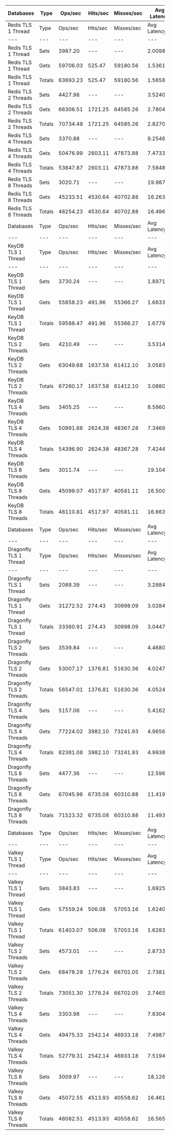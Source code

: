 | Databases | Type | Ops/sec | Hits/sec | Misses/sec | Avg Latency | p50 Latency | p99 Latency | p99.9 Latency | KB/sec |
| --- | --- | --- | --- | --- | --- | --- | --- | --- | --- |
| Redis TLS 1 Thread | Type | Ops/sec | Hits/sec | Misses/sec | Avg Latency | p50 Latency | p99 Latency | p99.9 Latency | KB/sec |
| --- | --- | --- | --- | --- | --- | --- | --- | --- | --- |
Redis TLS 1 Thread | Sets | 3987.20 | --- | --- | 2.00981 | 1.44700 | 2.60700 | 184.31900 | 2179.87 |
Redis TLS 1 Thread | Gets | 59706.03 | 525.47 | 59180.56 | 1.53617 | 1.43900 | 2.41500 | 3.45500 | 2587.28 |
Redis TLS 1 Thread | Totals | 63693.23 | 525.47 | 59180.56 | 1.56582 | 1.43900 | 2.41500 | 3.48700 | 4767.15 |
Redis TLS 2 Threads | Sets | 4427.98 | --- | --- | 3.52405 | 2.63900 | 4.67100 | 278.52700 | 2420.86 |
Redis TLS 2 Threads | Gets | 66306.51 | 1721.25 | 64585.26 | 2.78049 | 2.63900 | 4.57500 | 5.69500 | 3445.50 |
Redis TLS 2 Threads | Totals | 70734.49 | 1721.25 | 64585.26 | 2.82704 | 2.63900 | 4.57500 | 5.82300 | 5866.36 |
Redis TLS 4 Threads | Sets | 3370.88 | --- | --- | 9.25465 | 7.32700 | 14.33500 | 655.35900 | 1842.93 |
Redis TLS 4 Threads | Gets | 50476.99 | 2603.11 | 47873.88 | 7.47332 | 7.32700 | 13.31100 | 15.55100 | 3273.13 |
Redis TLS 4 Threads | Totals | 53847.87 | 2603.11 | 47873.88 | 7.58483 | 7.32700 | 13.56700 | 15.87100 | 5116.06 |
Redis TLS 8 Threads | Sets | 3020.71 | --- | --- | 19.98788 | 15.99900 | 23.55100 | 1474.55900 | 1651.49 |
Redis TLS 8 Threads | Gets | 45233.51 | 4530.64 | 40702.88 | 16.26340 | 15.99900 | 21.37500 | 33.79100 | 4038.53 |
Redis TLS 8 Threads | Totals | 48254.23 | 4530.64 | 40702.88 | 16.49655 | 15.99900 | 21.37500 | 34.30300 | 5690.01 |
| Databases | Type | Ops/sec | Hits/sec | Misses/sec | Avg Latency | p50 Latency | p99 Latency | p99.9 Latency | KB/sec |
| --- | --- | --- | --- | --- | --- | --- | --- | --- | --- |
| KeyDB TLS 1 Thread | Type | Ops/sec | Hits/sec | Misses/sec | Avg Latency | p50 Latency | p99 Latency | p99.9 Latency | KB/sec |
| --- | --- | --- | --- | --- | --- | --- | --- | --- | --- |
KeyDB TLS 1 Thread | Sets | 3730.24 | --- | --- | 1.89710 | 1.79100 | 2.84700 | 104.44700 | 2039.39 |
KeyDB TLS 1 Thread | Gets | 55858.23 | 491.96 | 55366.27 | 1.66331 | 1.78300 | 2.75100 | 3.45500 | 2420.72 |
KeyDB TLS 1 Thread | Totals | 59588.47 | 491.96 | 55366.27 | 1.67794 | 1.78300 | 2.76700 | 3.51900 | 4460.11 |
KeyDB TLS 2 Threads | Sets | 4210.49 | --- | --- | 3.53142 | 2.62300 | 5.50300 | 192.51100 | 2301.96 |
KeyDB TLS 2 Threads | Gets | 63049.68 | 1637.58 | 61412.10 | 3.05839 | 2.60700 | 5.43900 | 6.49500 | 3276.70 |
KeyDB TLS 2 Threads | Totals | 67260.17 | 1637.58 | 61412.10 | 3.08801 | 2.60700 | 5.47100 | 6.59100 | 5578.66 |
KeyDB TLS 4 Threads | Sets | 3405.25 | --- | --- | 8.58609 | 7.13500 | 14.52700 | 483.32700 | 1861.72 |
KeyDB TLS 4 Threads | Gets | 50991.66 | 2624.38 | 48367.28 | 7.34690 | 7.10300 | 14.33500 | 16.63900 | 3303.85 |
KeyDB TLS 4 Threads | Totals | 54396.90 | 2624.38 | 48367.28 | 7.42447 | 7.10300 | 14.33500 | 17.27900 | 5165.57 |
KeyDB TLS 8 Threads | Sets | 3011.74 | --- | --- | 19.10468 | 16.25500 | 31.10300 | 999.42300 | 1646.58 |
KeyDB TLS 8 Threads | Gets | 45099.07 | 4517.97 | 40581.11 | 16.50010 | 16.19100 | 29.95100 | 34.81500 | 4026.92 |
KeyDB TLS 8 Threads | Totals | 48110.81 | 4517.97 | 40581.11 | 16.66315 | 16.19100 | 30.07900 | 35.32700 | 5673.50 |
| Databases | Type | Ops/sec | Hits/sec | Misses/sec | Avg Latency | p50 Latency | p99 Latency | p99.9 Latency | KB/sec |
| --- | --- | --- | --- | --- | --- | --- | --- | --- | --- |
| Dragonfly TLS 1 Thread | Type | Ops/sec | Hits/sec | Misses/sec | Avg Latency | p50 Latency | p99 Latency | p99.9 Latency | KB/sec |
| --- | --- | --- | --- | --- | --- | --- | --- | --- | --- |
Dragonfly TLS 1 Thread | Sets | 2088.39 | --- | --- | 3.28842 | 2.99100 | 6.75100 | 110.07900 | 1141.76 |
Dragonfly TLS 1 Thread | Gets | 31272.52 | 274.43 | 30998.09 | 3.02844 | 2.97500 | 6.62300 | 7.19900 | 1354.75 |
Dragonfly TLS 1 Thread | Totals | 33360.91 | 274.43 | 30998.09 | 3.04471 | 2.97500 | 6.62300 | 7.29500 | 2496.51 |
Dragonfly TLS 2 Threads | Sets | 3539.84 | --- | --- | 4.46805 | 3.95100 | 9.34300 | 169.98300 | 1935.30 |
Dragonfly TLS 2 Threads | Gets | 53007.17 | 1376.81 | 51630.36 | 4.02470 | 3.95100 | 9.08700 | 10.75100 | 2754.82 |
Dragonfly TLS 2 Threads | Totals | 56547.01 | 1376.81 | 51630.36 | 4.05245 | 3.95100 | 9.08700 | 10.94300 | 4690.12 |
Dragonfly TLS 4 Threads | Sets | 5157.06 | --- | --- | 5.41624 | 5.05500 | 11.51900 | 184.31900 | 2819.47 |
Dragonfly TLS 4 Threads | Gets | 77224.02 | 3982.10 | 73241.93 | 4.96564 | 5.05500 | 11.13500 | 14.07900 | 5007.33 |
Dragonfly TLS 4 Threads | Totals | 82381.08 | 3982.10 | 73241.93 | 4.99385 | 5.05500 | 11.13500 | 14.39900 | 7826.80 |
Dragonfly TLS 8 Threads | Sets | 4477.36 | --- | --- | 12.59624 | 11.51900 | 28.54300 | 477.18300 | 2447.86 |
Dragonfly TLS 8 Threads | Gets | 67045.96 | 6735.08 | 60310.88 | 11.41959 | 11.45500 | 27.26300 | 39.16700 | 5995.88 |
Dragonfly TLS 8 Threads | Totals | 71523.32 | 6735.08 | 60310.88 | 11.49325 | 11.45500 | 27.26300 | 40.70300 | 8443.74 |
| Databases | Type | Ops/sec | Hits/sec | Misses/sec | Avg Latency | p50 Latency | p99 Latency | p99.9 Latency | KB/sec |
| --- | --- | --- | --- | --- | --- | --- | --- | --- | --- |
| Valkey TLS 1 Thread | Type | Ops/sec | Hits/sec | Misses/sec | Avg Latency | p50 Latency | p99 Latency | p99.9 Latency | KB/sec |
| --- | --- | --- | --- | --- | --- | --- | --- | --- | --- |
Valkey TLS 1 Thread | Sets | 3843.83 | --- | --- | 1.69254 | 1.47900 | 3.63100 | 31.99900 | 2101.49 |
Valkey TLS 1 Thread | Gets | 57559.24 | 506.08 | 57053.16 | 1.62405 | 1.47900 | 3.00700 | 3.93500 | 2494.00 |
Valkey TLS 1 Thread | Totals | 61403.07 | 506.08 | 57053.16 | 1.62834 | 1.47900 | 3.02300 | 3.98300 | 4595.50 |
Valkey TLS 2 Threads | Sets | 4573.01 | --- | --- | 2.87334 | 2.60700 | 4.60700 | 68.60700 | 2500.16 |
Valkey TLS 2 Threads | Gets | 68478.29 | 1776.24 | 66702.05 | 2.73813 | 2.60700 | 4.51100 | 5.31100 | 3557.65 |
Valkey TLS 2 Threads | Totals | 73051.30 | 1776.24 | 66702.05 | 2.74659 | 2.60700 | 4.51100 | 5.40700 | 6057.81 |
Valkey TLS 4 Threads | Sets | 3303.98 | --- | --- | 7.83041 | 7.35900 | 14.39900 | 164.86300 | 1806.36 |
Valkey TLS 4 Threads | Gets | 49475.33 | 2542.14 | 46933.18 | 7.49873 | 7.35900 | 13.75900 | 15.93500 | 3203.49 |
Valkey TLS 4 Threads | Totals | 52779.31 | 2542.14 | 46933.18 | 7.51949 | 7.35900 | 13.88700 | 16.31900 | 5009.85 |
Valkey TLS 8 Threads | Sets | 3009.97 | --- | --- | 18.12663 | 16.19100 | 25.59900 | 692.22300 | 1645.61 |
Valkey TLS 8 Threads | Gets | 45072.55 | 4513.93 | 40558.62 | 16.46172 | 16.12700 | 22.52700 | 34.55900 | 4023.86 |
Valkey TLS 8 Threads | Totals | 48082.51 | 4513.93 | 40558.62 | 16.56594 | 16.12700 | 22.65500 | 35.07100 | 5669.47 |
